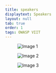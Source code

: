 ```yaml
---
title: speakers
displaytext: Speakers
layout: null
tab: true
order: 1
tags: OWASP VIIT
---
```


<div class="gallery">
  <figure>
    <img src="image1.jpg" alt="Image 1">
  </figure>
  <figure>
    <img src="image2.jpg" alt="Image 2">
  </figure>
  <figure>
    <img src="image3.jpg" alt="Image 3">
  </figure>
</div>
